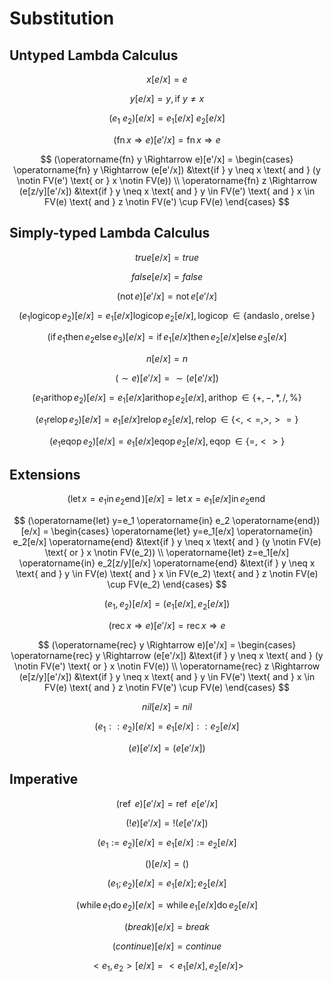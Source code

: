 # Substitution
## Untyped Lambda Calculus
$$
x[e/x] = e
$$

$$
y[e/x] = y, \text{if } y \neq x
$$

$$
(e_1\ e_2)[e/x] = e_1[e/x]\ e_2[e/x]
$$

$$
(\operatorname{fn} x \Rightarrow e)[e'/x] = \operatorname{fn} x \Rightarrow e
$$

$$
(\operatorname{fn} y \Rightarrow e)[e'/x] = 
\begin{cases}
\operatorname{fn} y \Rightarrow (e[e'/x]) &\text{if } y \neq x \text{ and } (y \notin FV(e') \text{ or } x \notin FV(e)) \\
\operatorname{fn} z \Rightarrow (e[z/y][e'/x]) &\text{if } y \neq x \text{ and } y \in FV(e') \text{ and } x \in FV(e) \text{ and } z \notin FV(e') \cup FV(e)
\end{cases}
$$

## Simply-typed Lambda Calculus
$$
true[e/x] = true
$$

$$
false[e/x] = false
$$

$$
(\operatorname{not} e)[e'/x] = \operatorname{not} e[e'/x]
$$

$$
(e_1 \operatorname{logicop} e_2)[e/x] = e_1[e/x] \operatorname{logicop} e_2[e/x], \operatorname{logicop} \in \{\operatorname{andaslo}, \operatorname{orelse}\}
$$

$$
(\operatorname{if} e_1 \operatorname{then} e_2 \operatorname{else} e_3)[e/x] = \operatorname{if} e_1[e/x] \operatorname{then} e_2[e/x] \operatorname{else} e_3[e/x]
$$

$$
n[e/x] = n
$$

$$
(\sim e)[e'/x] = \sim (e[e'/x])
$$

$$
(e_1 \operatorname{arithop} e_2)[e/x] = e_1[e/x] \operatorname{arithop} e_2[e/x], \operatorname{arithop} \in \{+, -, *, /, \%\}
$$

$$
(e_1 \operatorname{relop} e_2)[e/x] = e_1[e/x] \operatorname{relop} e_2[e/x], \operatorname{relop} \in \{<, <=, >, >=\}
$$

$$
(e_1 \operatorname{eqop} e_2)[e/x] = e_1[e/x] \operatorname{eqop} e_2[e/x], \operatorname{eqop} \in \{=, <>\}
$$

## Extensions
$$
(\operatorname{let} x=e_1 \operatorname{in} e_2 \operatorname{end})[e/x] = \operatorname{let} x=e_1[e/x] \operatorname{in} e_2 \operatorname{end}
$$

$$
(\operatorname{let} y=e_1 \operatorname{in} e_2 \operatorname{end})[e/x] = 
\begin{cases}
\operatorname{let} y=e_1[e/x] \operatorname{in} e_2[e/x] \operatorname{end} &\text{if } y \neq x \text{ and } (y \notin FV(e) \text{ or } x \notin FV(e_2)) \\
\operatorname{let} z=e_1[e/x] \operatorname{in} e_2[z/y][e/x] \operatorname{end} &\text{if } y \neq x \text{ and } y \in FV(e) \text{ and } x \in FV(e_2) \text{ and } z \notin FV(e) \cup FV(e_2)
\end{cases}
$$

$$
(e_1, e_2)[e/x] = (e_1[e/x], e_2[e/x])
$$

$$
(\operatorname{rec} x \Rightarrow e)[e'/x] = \operatorname{rec} x \Rightarrow e
$$

$$
(\operatorname{rec} y \Rightarrow e)[e'/x] = 
\begin{cases}
\operatorname{rec} y \Rightarrow (e[e'/x]) &\text{if } y \neq x \text{ and } (y \notin FV(e') \text{ or } x \notin FV(e)) \\
\operatorname{rec} z \Rightarrow (e[z/y][e'/x]) &\text{if } y \neq x \text{ and } y \in FV(e') \text{ and } x \in FV(e) \text{ and } z \notin FV(e') \cup FV(e)
\end{cases}
$$

$$
nil[e/x] = nil
$$

$$
(e_1 :: e_2)[e/x] = e_1[e/x] :: e_2[e/x]
$$

$$
(e)[e'/x] = (e[e'/x])
$$

## Imperative
$$
(\operatorname{ref}\ e)[e'/x] = \operatorname{ref}\ e[e'/x]
$$

$$
(!e)[e'/x] = !(e[e'/x])
$$

$$
(e_1 := e_2)[e/x] = e_1[e/x] := e_2[e/x]
$$

$$
()[e/x] = ()
$$

$$
(e_1;e_2)[e/x] = e_1[e/x];e_2[e/x]
$$

$$
(\operatorname{while} e_1 \operatorname{do} e_2)[e/x] = \operatorname{while} e_1[e/x] \operatorname{do} e_2[e/x]
$$

$$
(break)[e/x] = break
$$

$$
(continue)[e/x] = continue
$$

$$
<e_1, e_2>[e/x] = <e_1[e/x], e_2[e/x]>
$$
